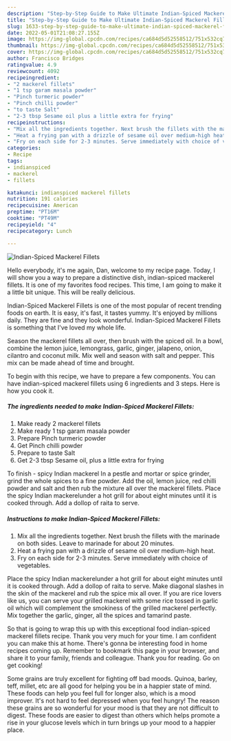 ```yaml
---
description: "Step-by-Step Guide to Make Ultimate Indian-Spiced Mackerel Fillets"
title: "Step-by-Step Guide to Make Ultimate Indian-Spiced Mackerel Fillets"
slug: 1633-step-by-step-guide-to-make-ultimate-indian-spiced-mackerel-fillets
date: 2022-05-01T21:08:27.155Z
image: https://img-global.cpcdn.com/recipes/ca684d5d52558512/751x532cq70/indian-spiced-mackerel-fillets-recipe-main-photo.jpg
thumbnail: https://img-global.cpcdn.com/recipes/ca684d5d52558512/751x532cq70/indian-spiced-mackerel-fillets-recipe-main-photo.jpg
cover: https://img-global.cpcdn.com/recipes/ca684d5d52558512/751x532cq70/indian-spiced-mackerel-fillets-recipe-main-photo.jpg
author: Francisco Bridges
ratingvalue: 4.9
reviewcount: 4092
recipeingredient:
- "2 mackerel fillets"
- "1 tsp garam masala powder"
- "Pinch turmeric powder"
- "Pinch chilli powder"
- "to taste Salt"
- "2-3 tbsp Sesame oil plus a little extra for frying"
recipeinstructions:
- "Mix all the ingredients together. Next brush the fillets with the marinade on both sides. Leave to marinade for about 20 minutes."
- "Heat a frying pan with a drizzle of sesame oil over medium-high heat."
- "Fry on each side for 2-3 minutes. Serve immediately with choice of vegetables."
categories:
- Recipe
tags:
- indianspiced
- mackerel
- fillets

katakunci: indianspiced mackerel fillets 
nutrition: 191 calories
recipecuisine: American
preptime: "PT16M"
cooktime: "PT49M"
recipeyield: "4"
recipecategory: Lunch

---
```



![Indian-Spiced Mackerel Fillets](https://img-global.cpcdn.com/recipes/ca684d5d52558512/751x532cq70/indian-spiced-mackerel-fillets-recipe-main-photo.jpg)

Hello everybody, it's me again, Dan, welcome to my recipe page. Today, I will show you a way to prepare a distinctive dish, indian-spiced mackerel fillets. It is one of my favorites food recipes. This time, I am going to make it a little bit unique. This will be really delicious.

Indian-Spiced Mackerel Fillets is one of the most popular of recent trending foods on earth. It is easy, it's fast, it tastes yummy. It's enjoyed by millions daily. They are fine and they look wonderful. Indian-Spiced Mackerel Fillets is something that I've loved my whole life.

Season the mackerel fillets all over, then brush with the spiced oil. In a bowl, combine the lemon juice, lemongrass, garlic, ginger, jalapeno, onion, cilantro and coconut milk. Mix well and season with salt and pepper. This mix can be made ahead of time and brought.


To begin with this recipe, we have to prepare a few components. You can have indian-spiced mackerel fillets using 6 ingredients and 3 steps. Here is how you cook it.

<!--inarticleads1-->

##### The ingredients needed to make Indian-Spiced Mackerel Fillets:

1. Make ready 2 mackerel fillets
1. Make ready 1 tsp garam masala powder
1. Prepare Pinch turmeric powder
1. Get Pinch chilli powder
1. Prepare to taste Salt
1. Get 2-3 tbsp Sesame oil, plus a little extra for frying


To finish - spicy Indian mackerel In a pestle and mortar or spice grinder, grind the whole spices to a fine powder. Add the oil, lemon juice, red chilli powder and salt and then rub the mixture all over the mackerel fillets. Place the spicy Indian mackerelunder a hot grill for about eight minutes until it is cooked through. Add a dollop of raita to serve. 

<!--inarticleads2-->

##### Instructions to make Indian-Spiced Mackerel Fillets:

1. Mix all the ingredients together. Next brush the fillets with the marinade on both sides. Leave to marinade for about 20 minutes.
1. Heat a frying pan with a drizzle of sesame oil over medium-high heat.
1. Fry on each side for 2-3 minutes. Serve immediately with choice of vegetables.


Place the spicy Indian mackerelunder a hot grill for about eight minutes until it is cooked through. Add a dollop of raita to serve. Make diagonal slashes in the skin of the mackerel and rub the spice mix all over. If you are rice lovers like us, you can serve your grilled mackerel with some rice tossed in garlic oil which will complement the smokiness of the grilled mackerel perfectly. Mix together the garlic, ginger, all the spices and tamarind paste. 

So that is going to wrap this up with this exceptional food indian-spiced mackerel fillets recipe. Thank you very much for your time. I am confident you can make this at home. There's gonna be interesting food in home recipes coming up. Remember to bookmark this page in your browser, and share it to your family, friends and colleague. Thank you for reading. Go on get cooking!

Some grains are truly excellent for fighting off bad moods. Quinoa, barley, teff, millet, etc are all good for helping you be in a happier state of mind. These foods can help you feel full for longer also, which is a mood improver. It's not hard to feel depressed when you feel hungry! The reason these grains are so wonderful for your mood is that they are not difficult to digest. These foods are easier to digest than others which helps promote a rise in your glucose levels which in turn brings up your mood to a happier place.
